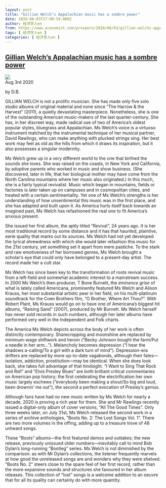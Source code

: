 ```yaml
---
layout: post
title: "Gillian Welch’s Appalachian music has a sombre power"
date: 2020-08-03T17:09:59.000Z
author: 经济学人en
from: https://www.economist.com/prospero/2020/08/03/gillian-welchs-appalachian-music-has-a-sombre-power
tags: [ 经济学人en ]
categories: [ 经济学人en ]
---
```

<!--1596474599000-->
[Gillian Welch’s Appalachian music has a sombre power](https://www.economist.com/prospero/2020/08/03/gillian-welchs-appalachian-music-has-a-sombre-power)
------

<div>
<img src="https://images.weserv.nl/?url=www.economist.com/sites/default/files/20200808_BKP501.jpg"/><div></div><aside ><div ><time itemscope="" itemType="http://schema.org/DateTime" dateTime="2020-08-03T15:40:20Z" >Aug 3rd 2020</time><p data-test-id="Article Byline"  itemProp="byline">by D.B.</p></div></aside><p >GILLIAN WELCH is not a prolific musician. She has made only five solo studio albums of original material and none since “The Harrow &amp; the Harvest” (2011), a quietly devastating masterpiece. Nonetheless, she is one of the outstanding American music-makers of the last quarter-century. She has, in her discreet way, made radical use of two of America’s oldest popular styles, bluegrass and Appalachian. Ms Welch’s voice is a virtuoso instrument matched by the instrumental technique of her musical partner, David Rawlings, who can make anything with plucked strings sing. Her best work may feel as old as the hills from which it draws its inspiration, but it also possesses a singular modernity.</p><p >Ms Welch grew up in a very different world to the one that birthed the sounds she loves. She was raised on the coasts, in New York and California, by adoptive parents who worked in music and show business. (She discovered, later in life, that her biological mother may have come from the North Carolina mountains where her music also originated.) In this much, she is a fairly typical revivalist. Music which began in mountains, fields or factories is later taken up on campuses and in cosmopolitan cities, and treated with a certain sentimentality. Yet one of Ms Welch’s strengths is her understanding of how unsentimental this music was in the first place, and she has adapted and built upon it. As America hurls itself back towards an imagined past, Ms Welch has refashioned the real one to fit America’s anxious present.</p><div  id="gpt-ad-slot-1" data-test-id="Inline Ad"></div><p >She issued her first album, the aptly titled “Revival”, 24 years ago. It is her most traditional record by some distance and it has that haunted, plaintive, eerie quality that marks out its sources. Ms Welch had not yet developed the lyrical shrewdness with which she would later refashion this music for the 21st century, yet something set it apart from mere pastiche. To the stark and raw emotiveness of her borrowed genres, Ms Welch brought a scholar’s eye that could only have belonged to a present-day artist. The record made her a cult star.</p><p >Ms Welch has since been key to the transformation of roots revival music from a left-field and somewhat academic interest to a mainstream success. In 2000 Ms Welch’s then producer, T Bone Burnett, the <em>éminence grise</em> of what is lately called Americana, prominently featured Ms Welch and Alison Krauss, her most substantial artistic peer in her field, on his multi-platinum soundtrack for the Coen Brothers film, “O Brother, Where Art Thou?”. With Robert Plant, Ms Krauss would go on to have one of Americana’s biggest hit albums, “Raising Sand” (2007), produced by Mr Burnett. Ms Welch herself has never sold records in such numbers, although her later albums have performed very well in the Independent and Folk charts.</p><p >The America Ms Welch depicts across the body of her work is often distinctly contemporary. Sharecropping and moonshine are replaced by minimum-wage shiftwork and heroin (“Becky Johnson bought the farm/Put a needle in her arm...”). Melancholy becomes depression (“I hear the shadows a-calling/To a girl with a dark turn of mind”). Depression-era drifters are replaced by more up-to-date vagabonds, although their fates—isolation, addiction, prostitution—may be identical. When she does look back, she takes full advantage of that hindsight. “I Want to Sing That Rock and Roll” and “Elvis Presley Blues” are both brilliant critical commentaries on American pop history; the first celebrating the electrification her own music largely eschews (“everybody been making a shout/So big and loud, been drownin’ me out”), the second a perfect evocation of Presley’s genius.</p><p >Although fans have had no new music written by Ms Welch for nearly a decade, 2020 is proving a rich year for them. She and Mr Rawlings recently issued a digital-only album of cover versions, “All The Good Times”. Only three weeks later, on July 31st, Ms Welch released the second work in a series of archive anthologies, “Boots No. 2: The Lost Songs Vol. 1”. There are two more volumes in the offing, adding up to a treasure trove of 48 unheard songs.</p><div  id="gpt-ad-slot-2" data-test-id="Inline Ad"></div><p >These “Boots” albums—the first featured demos and outtakes; the new release, previously unissued older numbers—inevitably call to mind Bob Dylan’s long-running “Bootleg” series. Ms Welch is not diminished by the comparison: as with Mr Dylan’s collections, the listener frequently marvels at how good the unreleased songs are and wonders why they were shelved. “Boots No. 2” steers close to the spare feel of her first record, rather than the more expansive sounds and structures she favoured in her album releases. This collection of “lost” songs is a welcome addition to an oeuvre that for all its quality can certainly do with more quantity.</p>
</div>
